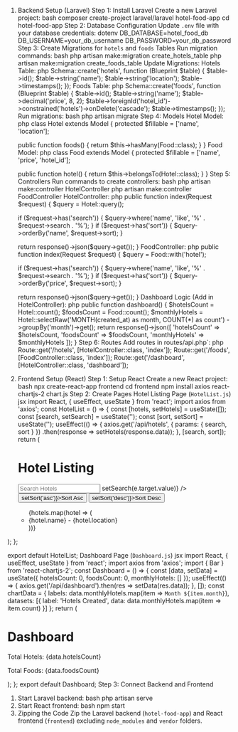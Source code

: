 
1. Backend Setup (Laravel)
Step 1: Install Laravel
Create a new Laravel project:
 bash
composer create-project laravel/laravel hotel-food-app
cd hotel-food-app
Step 2: Database Configuration
Update `.env` file with your database credentials:
dotenv
DB_DATABASE=hotel_food_db
DB_USERNAME=your_db_username
DB_PASSWORD=your_db_password
Step 3: Create Migrations for `hotels` and `foods` Tables
Run migration commands:
 bash
php artisan make:migration create_hotels_table
php artisan make:migration create_foods_table
Update Migrations:
Hotels Table:
 php
Schema::create('hotels', function (Blueprint $table) {
    $table->id();
    $table->string('name');
    $table->string('location');
    $table->timestamps();
});
Foods Table:
  php
Schema::create('foods', function (Blueprint $table) {
    $table->id();
    $table->string('name');
    $table->decimal('price', 8, 2);
    $table->foreignId('hotel_id')->constrained('hotels')->onDelete('cascade');
    $table->timestamps();
});
Run migrations:
 bash
php artisan migrate
Step 4: Models
 Hotel Model:
 php
class Hotel extends Model
{
    protected $fillable = ['name', 'location'];

    public function foods()
    {
        return $this->hasMany(Food::class);
    }
}
Food Model:
php
class Food extends Model
{
    protected $fillable = ['name', 'price', 'hotel_id'];

    public function hotel()
    {
        return $this->belongsTo(Hotel::class);
    }
}
Step 5: Controllers
Run commands to create controllers:
 bash
php artisan make:controller HotelController
php artisan make:controller FoodController
HotelController:
php
public function index(Request $request)
{
    $query = Hotel::query();

    if ($request->has('search')) {
        $query->where('name', 'like', '%' . $request->search . '%');
    }
    if ($request->has('sort')) {
        $query->orderBy('name', $request->sort);
    }

    return response()->json($query->get());
}
FoodController:
 php
public function index(Request $request)
{
    $query = Food::with('hotel');

    if ($request->has('search')) {
        $query->where('name', 'like', '%' . $request->search . '%');
    }
    if ($request->has('sort')) {
        $query->orderBy('price', $request->sort);
    }

    return response()->json($query->get());
}
Dashboard Logic (Add in HotelController):
php
public function dashboard()
{
    $hotelsCount = Hotel::count();
    $foodsCount = Food::count();
    $monthlyHotels = Hotel::selectRaw('MONTH(created_at) as month, COUNT(*) as count')
                          ->groupBy('month')->get();
    return response()->json([
        'hotelsCount' => $hotelsCount,
        'foodsCount' => $foodsCount,
        'monthlyHotels' => $monthlyHotels
    ]);
}
Step 6: Routes
Add routes in routes/api.php`:
php
Route::get('/hotels', [HotelController::class, 'index']);
Route::get('/foods', [FoodController::class, 'index']);
Route::get('/dashboard', [HotelController::class, 'dashboard']);
2. Frontend Setup (React)
Step 1: Setup React
Create a new React project:
  bash
npx create-react-app frontend
cd frontend
npm install axios react-chartjs-2 chart.js
Step 2: Create Pages
Hotel Listing Page (`HotelList.js`)
jsx
import React, { useEffect, useState } from 'react';
import axios from 'axios';
const HotelList = () => {
  const [hotels, setHotels] = useState([]);
  const [search, setSearch] = useState('');
  const [sort, setSort] = useState('');
  useEffect(() => {
    axios.get('/api/hotels', { params: { search, sort } })
         .then(response => setHotels(response.data));
  }, [search, sort]);
  return (
    <div>
      <h1>Hotel Listing</h1>
      <input 
        type="text" 
        placeholder="Search Hotels" 
        onChange={(e) => setSearch(e.target.value)} 
      />
      <button onClick={() => setSort('asc')}>Sort Asc</button>
      <button onClick={() => setSort('desc')}>Sort Desc</button>
      <ul>
        {hotels.map(hotel => (
          <li key={hotel.id}>{hotel.name} - {hotel.location}</li>
        ))}
      </ul>
    </div>
  );
};

export default HotelList;
Dashboard Page (`Dashboard.js`)
  jsx
import React, { useEffect, useState } from 'react';
import axios from 'axios';
import { Bar } from 'react-chartjs-2';
const Dashboard = () => {
  const [data, setData] = useState({ hotelsCount: 0, foodsCount: 0, monthlyHotels: [] });
  useEffect(() => {
    axios.get('/api/dashboard').then(res => setData(res.data));
  }, []);
  const chartData = {
    labels: data.monthlyHotels.map(item => `Month ${item.month}`),
    datasets: [{ label: 'Hotels Created', data: data.monthlyHotels.map(item => item.count) }]
  };
  return (
    <div>
      <h1>Dashboard</h1>
      <p>Total Hotels: {data.hotelsCount}</p>
      <p>Total Foods: {data.foodsCount}</p>
      <Bar data={chartData} />
    </div>
  );
};
export default Dashboard;
Step 3: Connect Backend and Frontend
1. Start Laravel backend:
  bash
php artisan serve
2. Start React frontend:
bash
npm start
3. Zipping the Code
 Zip the Laravel backend (`hotel-food-app`) and React frontend (`frontend`) excluding `node_modules` and `vendor` folders.


 
